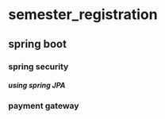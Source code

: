 # semester_registration
## spring boot
### spring security
##### using spring JPA
### payment gateway
